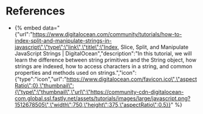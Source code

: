 # References

* {% embed data="{\"url\":\"https://www.digitalocean.com/community/tutorials/how-to-index-split-and-manipulate-strings-in-javascript\",\"type\":\"link\",\"title\":\"Index, Slice, Split, and Manipulate JavaScript Strings \| DigitalOcean\",\"description\":\"In this tutorial, we will learn the difference between string primitives and the String object, how strings are indexed, how to access characters in a string, and common properties and methods used on strings.\",\"icon\":{\"type\":\"icon\",\"url\":\"https://www.digitalocean.com/favicon.ico\",\"aspectRatio\":0},\"thumbnail\":{\"type\":\"thumbnail\",\"url\":\"https://community-cdn-digitalocean-com.global.ssl.fastly.net/assets/tutorials/images/large/javascript.png?1512678505\",\"width\":750,\"height\":375,\"aspectRatio\":0.5}}" %}

